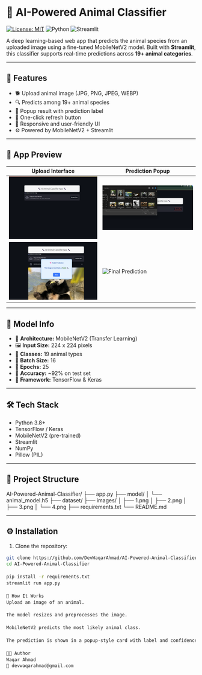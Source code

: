 # 🐾 AI-Powered Animal Classifier

[![License: MIT](https://img.shields.io/badge/License-MIT-green.svg)](LICENSE)
![Python](https://img.shields.io/badge/Python-3.8%2B-blue)
![Streamlit](https://img.shields.io/badge/Built%20With-Streamlit-red)

A deep learning-based web app that predicts the animal species from an uploaded image using a fine-tuned MobileNetV2 model. Built with **Streamlit**, this classifier supports real-time predictions across **19+ animal categories**.

---

## 🚀 Features

- 🐕 Upload animal image (JPG, PNG, JPEG, WEBP)
- 🔍 Predicts among 19+ animal species
- 💬 Popup result with prediction label
- 🔁 One-click refresh button
- 📱 Responsive and user-friendly UI
- ⚙️ Powered by MobileNetV2 + Streamlit

---

## 📸 App Preview

| Upload Interface | Prediction Popup |
|------------------|------------------|
| ![Upload Interface](images/1.png) | ![Popup Result](images/2.png) |
| ![Another View](images/3.png) | ![Final Prediction](images/4.png) |

---

## 🧠 Model Info

- 🧪 **Architecture:** MobileNetV2 (Transfer Learning)
- 🖼️ **Input Size:** 224 x 224 pixels
- 🧩 **Classes:** 19 animal types
- 🔢 **Batch Size:** 16
- 🔁 **Epochs:** 25
- 🎯 **Accuracy:** ~92% on test set
- 🧠 **Framework:** TensorFlow & Keras

---

## 🛠️ Tech Stack

- Python 3.8+
- TensorFlow / Keras
- MobileNetV2 (pre-trained)
- Streamlit
- NumPy
- Pillow (PIL)

---

## 📁 Project Structure

AI-Powered-Animal-Classifier/
├── app.py
├── model/
│ └── animal_model.h5
├── dataset/
├── images/
│ ├── 1.png
│ ├── 2.png
│ ├── 3.png
│ └── 4.png
├── requirements.txt
└── README.md


---

## ⚙️ Installation

1. Clone the repository:

```bash
git clone https://github.com/DevWaqarAhmad/AI-Powered-Animal-Classifier.git
cd AI-Powered-Animal-Classifier

pip install -r requirements.txt
streamlit run app.py

🤖 How It Works
Upload an image of an animal.

The model resizes and preprocesses the image.

MobileNetV2 predicts the most likely animal class.

The prediction is shown in a popup-style card with label and confidence.

👨‍💻 Author
Waqar Ahmad
📧 devwaqarahmad@gmail.com
